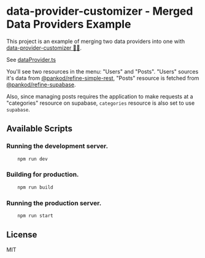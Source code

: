 # data-provider-customizer - Merged Data Providers Example

This project is an example of merging two data providers into one with [data-provider-customizer 💖🚀][dpc]. 

See [dataProvider.ts](https://github.com/miyavsu-limited/data-provider-customizer/blob/main/examples/merge/src/utility/dataProvider.ts)

You'll see two resources in the menu: "Users" and "Posts". "Users" sources it's data from [@pankod/refine-simple-rest][simple-rest], "Posts" resource is fetched from [@pankod/refine-supabase][supabase-example]. 

Also, since managing posts requires the application to make requests at a "categories" resource on supabase, `categories` resource is also set to use `supabase`.

## Available Scripts

### Running the development server.

```bash
    npm run dev
```

### Building for production.

```bash
    npm run build
```

### Running the production server.

```bash
    npm run start
```

## License

MIT

[dpc]: https://github.com/miyavsu-limited/data-provider-customizer
[supabase-example]: https://refine.dev/docs/examples/data-provider/supabase/
[simple-rest]: https://github.com/pankod/refine/tree/master/packages/simple-rest